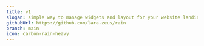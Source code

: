 ```yaml
---
title: v1
slogan: simple way to manage widgets and layout for your website landing page.
githubUrl: https://github.com/lara-zeus/rain
branch: main
icon: carbon-rain-heavy
---
```

